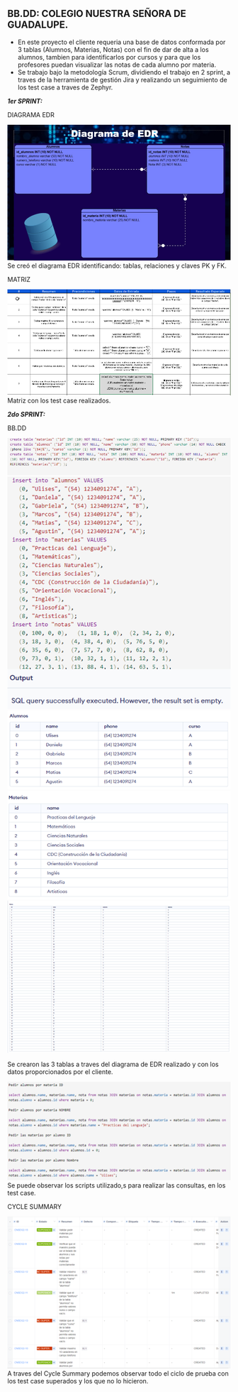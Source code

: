 BB.DD: COLEGIO NUESTRA SEÑORA DE GUADALUPE.
-------------------------------------------
- En este proyecto el cliente requeria una base de datos conformada por 3 tablas (Alumnos, Materias, Notas) con el fin de dar de alta a los alumnos, tambien para identificarlos por cursos y para que los profesores puedan visualizar las notas de cada alumno por materia.
- Se trabajo bajo la metodología Scrum, dividiendo el trabajo en 2 sprint, a traves de la herramienta de gestión Jira y realizando un seguimiento de los test case a traves de Zephyr.

***1er SPRINT:***



DIAGRAMA EDR


[![](DiagramaEDR.png)]()
Se creó el diagrama EDR identificando: tablas, relaciones y claves PK y FK.



MATRIZ


[![](Matriz.png)]()
Matriz con los test case realizados.



***2do SPRINT:***


BB.DD


[![](SQLtablas.png)]()
[![](SQLdatos.png)]()
[![](TablaAlumnos.png)]()
[![](TablaMaterias.png)]()
[![](TablaNotas.png)]()

Se crearon las 3 tablas a traves del diagrama de EDR realizado y con los datos proporcionados por el cliente.



[![](Scripts.png)]()
Se puede observar los scripts utilizado,s para realizar las consultas, en los test case.


CYCLE SUMMARY

[![](CycleSummary.png)]()
A traves del Cycle Summary podemos observar todo el ciclo de prueba con los test case superados y los que no lo hicieron.







